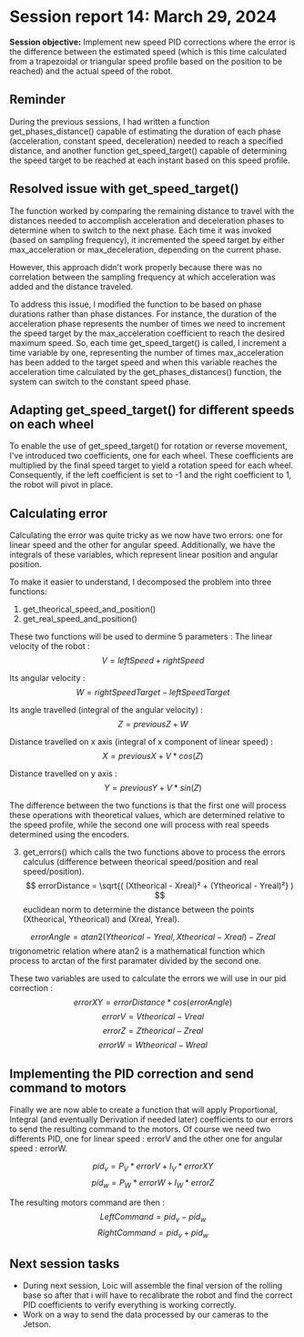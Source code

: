# Session report 14: March 29, 2024

**Session objective:** Implement new speed PID corrections where the error is the difference between the estimated speed (which is this time calculated from a trapezoidal or triangular speed profile based on the position to be reached) and the actual speed of the robot.

## Reminder

During the previous sessions, I had written a function get_phases_distance() capable of estimating the duration of each phase (acceleration, constant speed, deceleration) needed to reach a specified distance, and another function get_speed_target() capable of determining the speed target to be reached at each instant based on this speed profile.

## Resolved issue with get_speed_target()
The function worked by comparing the remaining distance to travel with the distances needed to accomplish acceleration and deceleration phases to determine when to switch to the next phase. Each time it was invoked (based on sampling frequency), it incremented the speed target by either max_acceleration or max_deceleration, depending on the current phase.

However, this approach didn't work properly because there was no correlation between the sampling frequency at which acceleration was added and the distance traveled.

To address this issue, I modified the function to be based on phase durations rather than phase distances. For instance, the duration of the acceleration phase represents the number of times we need to increment the speed target by the max_acceleration coefficient to reach the desired maximum speed. So, each time get_speed_target() is called, I increment a time variable by one, representing the number of times max_acceleration has been added to the target speed and when this variable reaches the acceleration time calculated by the get_phases_distances() function, the system can switch to the constant speed phase.

## Adapting get_speed_target() for different speeds on each wheel
To enable the use of get_speed_target() for rotation or reverse movement, I've introduced two coefficients, one for each wheel. These coefficients are multiplied by the final speed target to yield a rotation speed for each wheel. Consequently, if the left coefficient is set to -1 and the right coefficient to 1, the robot will pivot in place.

## Calculating error
Calculating the error was quite tricky as we now have two errors: one for linear speed and the other for angular speed. Additionally, we have the integrals of these variables, which represent linear position and angular position.

To make it easier to understand, I decomposed the problem into three functions:

1) get_theorical_speed_and_position()
2) get_real_speed_and_position()
   
These two functions will be used to dermine 5 parameters :
The linear velocity of the robot :
$$V = leftSpeed + rightSpeed $$ 

Its angular velocity :
$$W = rightSpeedTarget - leftSpeedTarget$$ 

Its angle travelled (integral of the angular velocity) : 
$$Z = previousZ + W $$ 

Distance travelled on x axis (integral of x component of linear speed) :
$$X = previousX + V * cos(Z)$$ 

Distance travelled on y axis :
$$Y = previousY + V * sin(Z)$$ 

The difference between the two functions is that the first one will process these operations with theoretical values, which are determined relative to the speed profile, while the second one will process with real speeds determined using the encoders.

3) get_errors() which calls the two functions above to process the errors calculus (difference between theorical speed/position and real speed/position).
$$ errorDistance = \sqrt{( (Xtheorical - Xreal)² + (Ytheorical - Yreal)²} ) $$ euclidean norm to determine the distance between the points (Xtheorical, Ytheorical) and (Xreal, Yreal).

$$ errorAngle = atan2(Ytheorical - Yreal, Xtheorical - Xreal) - Zreal $$ trigonometric relation where atan2 is a mathematical function which process to arctan of the first paramater divided by the second one.

These two variables are used to calculate the errors we will use in our pid correction : 
$$ errorXY = errorDistance * cos(errorAngle) $$
$$ errorV = Vtheorical - Vreal  $$
$$ errorZ = Ztheorical - Zreal $$
$$ errorW = Wtheorical - Wreal $$

## Implementing the PID correction and send command to motors
Finally we are now able to create a function that will apply Proportional, Integral (and eventually Derivation if needed later) coefficients to our errors to send the resulting command to the motors. Of course we need two differents PID, one for linear speed : errorV and the other one for angular speed : errorW.

$$ pid_v = P_V * errorV +  I_V * errorXY $$
$$ pid_w = P_W * errorW +  I_W * errorZ $$

The resulting motors command are then : 
$$ LeftCommand = pid_v - pid_w $$
$$ RightCommand = pid_v + pid_w $$

## Next session tasks
- During next session, Loic will assemble the final version of the rolling base so after that i will have to recalibrate the robot and find the correct PID coefficients to verify everything is working correctly.
- Work on a way to send the data processed by our cameras to the Jetson. 
